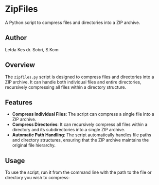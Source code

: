 # ZipFiles  
  
A Python script to compress files and directories into a ZIP archive.  
  
## Author  
  
Letda Kes dr. Sobri, S.Kom  
  
## Overview  
  
The `zipfiles.py` script is designed to compress files and directories into a ZIP archive. It can handle both individual files and entire directories, recursively compressing all files within a directory structure.  
  
## Features  
  
- **Compress Individual Files**: The script can compress a single file into a ZIP archive.  
- **Compress Directories**: It can recursively compress all files within a directory and its subdirectories into a single ZIP archive.  
- **Automatic Path Handling**: The script automatically handles file paths and directory structures, ensuring that the ZIP archive maintains the original file hierarchy.  
  
## Usage  
  
To use the script, run it from the command line with the path to the file or directory you wish to compress:  
  
```

